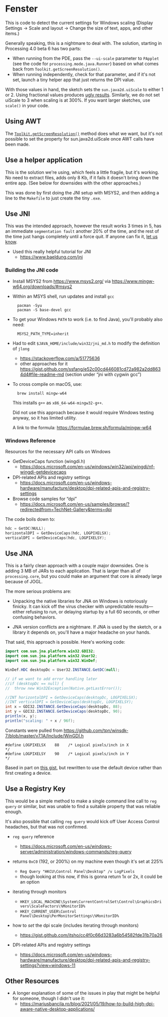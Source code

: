 # Fenster

This is code to detect the current settings for Windows scaling (Display Settings → Scale and layout → Change the size of text, apps, and other items.)

Generally speaking, this is a nightmare to deal with. The solution, starting in Processing 4.0 beta 6 has two parts:

* When running from the PDE, pass the `--ui-scale` parameter to `PApplet` (see the code for `processing.mode.java.Runner`) based on what comes back from `Toolkit.getScreenResolution()`.
* When running independently, check for that parameter, and if it's not set, launch a tiny helper app that just returns the DPI value. 

With those values in hand, the sketch sets the `sun.java2d.uiScale` to either 1 or 2. Using fractional values produces [ugly results](https://github.com/processing/processing4/issues/378). Similarly, we do not set uiScale to 3 when scaling is at 300%. If you want larger sketches, use `scale()` in your code.


## Using AWT

The [`Toolkit.getScreenResolution()`](https://docs.oracle.com/javase/8/docs/api/java/awt/Toolkit.html#getScreenResolution--) method does what we want, but it's not possible to set the property for sun.java2d.uiScale once AWT calls have been made.


## Use a helper application

This is the solution we're using, which feels a little fragile, but it's working. No need to extract files, adds only 8 Kb, if it fails it doesn't bring down the entire app. (See below for downsides with the other approaches.)

This was done by first doing the JNI setup with MSYS2, and then adding a line to the `Makefile` to just create the tiny `.exe`.


## Use JNI

This was the intended approach, however the result works 3 times in 5, has an immediate `segmentation fault` another 20% of the time, and the rest of the time just hangs completely until a force quit. If anyone can fix it, [let us know](https://github.com/processing/processing4/issues).

* Used this really helpful tutorial for JNI
    * <https://www.baeldung.com/jni>


### Building the JNI code

* Install MSYS2 from <https://www.msys2.org/> via <https://www.mingw-w64.org/downloads/#msys2>

* Within an MSYS shell, run updates and install `gcc`

        pacman -Syu
        pacman -S base-devel gcc

* To get your Windows `PATH` to work (i.e. to find Java), you'll probably also need:

        MSYS2_PATH_TYPE=inherit

* Had to edit `$JAVA_HOME/include/win32/jni_md.h` to modify the definition of `jlong`
    * <https://stackoverflow.com/a/51775636>
    * other approaches for it <https://gist.github.com/ssfang/e52c00cd446081cd72a982a2dd8634d4#file-readme-md> (section under “jni with cygwin gcc”)

* To cross compile on macOS, use:

        brew install mingw-w64

    This installs `g++` as `x86_64-w64-mingw32-g++`. 
    
    Did not use this approach because it would require Windows testing anyway, so it has limited utility.
    
    A link to the formula: <https://formulae.brew.sh/formula/mingw-w64>


### Windows Reference

Resources for the necessary API calls on Windows

* GetDeviceCaps function (wingdi.h)
    * <https://docs.microsoft.com/en-us/windows/win32/api/wingdi/nf-wingdi-getdevicecaps>
* DPI-related APIs and registry settings
    * <https://docs.microsoft.com/en-us/windows-hardware/manufacture/desktop/dpi-related-apis-and-registry-settings>
* Browse code samples for “dpi”
    * <https://docs.microsoft.com/en-us/samples/browse/?redirectedfrom=TechNet-Gallery&terms=dpi>

The code boils down to:

```c
hdc = GetDC(NULL);
horizontalDPI = GetDeviceCaps(hdc, LOGPIXELSX);
verticalDPI = GetDeviceCaps(hdc, LOGPIXELSY);
```


## Use JNA

This is a fairly clean approach with a couple major downsides. One is adding 3 MB of JARs to each application. That is larger than all of `processing.core`, but you could make an argument that core is already large because of JOGL. 

The more serious problems are:

* Unpacking the native libraries for JNA on Windows is notoriously finicky. It can kick off the virus checker with unpredictable results—either refusing to run, or delaying startup by a full 60 seconds, or other confusing behaviors.

* JNA version conflicts are a nightmare. If JNA is used by the sketch, or a library it depends on, you'll have a major headache on your hands.

That said, this approach is possible. Here's working code:

```java
import com.sun.jna.platform.win32.GDI32;
import com.sun.jna.platform.win32.User32;
import com.sun.jna.platform.win32.WinDef;

WinDef.HDC desktopDc = User32.INSTANCE.GetDC(null);

// if we want to add error handling later
//if (desktopDc == null) {
//  throw new Win32Exception(Native.getLastError());

//INT horizontalDPI = GetDeviceCaps(desktopDc, LOGPIXELSX);
//INT verticalDPI = GetDeviceCaps(desktopDc, LOGPIXELSY);
int x = GDI32.INSTANCE.GetDeviceCaps(desktopDc, 88);
int y = GDI32.INSTANCE.GetDeviceCaps(desktopDc, 90);
println(x, y);
println("scaling: " + x / 96f);
```

Constants were pulled from <https://github.com/tpn/winsdk-7/blob/master/v7.1A/Include/WinGDI.h>

    #define LOGPIXELSX    88    /* Logical pixels/inch in X                 */
    #define LOGPIXELSY    90    /* Logical pixels/inch in Y                 */

Based in part on [this gist](https://gist.github.com/tresf/00a8ed7c9860e3bd73cebf764a49789f), but rewritten to use the default device rather than first creating a device.


## Use a Registry Key

This would be a simple method to make a single command line call to `reg query` or similar, but was unable to find a suitable property that was reliable enough. 

It's also possible that calling `reg query` would kick off User Access Control headaches, but that was not confirmed.

* `reg query` reference
    * <https://docs.microsoft.com/en-us/windows-server/administration/windows-commands/reg-query>

* returns `0xC0` (192, or 200%) on my machine even though it's set at 225%
    * `Reg Query "HKCU\Control Panel\Desktop" /v LogPixels`
    * though looking at this now, if this is gonna return 1x or 2x, it could be an option

* iterating through monitors
    * `HKEY_LOCAL_MACHINE\System\CurrentControlSet\Control\GraphicsDrivers\ScaleFactors\%MonitorID%`
    * `HKEY_CURRENT_USER\Control Panel\Desktop\PerMonitorSettings\%MonitorID%`

* how to *set* the dpi scale (includes iterating through monitors)
    * <https://gist.github.com/itsho/cc4f0c66d3283a6b54582fde31b70a26>

* DPI-related APIs and registry settings
    * <https://docs.microsoft.com/en-us/windows-hardware/manufacture/desktop/dpi-related-apis-and-registry-settings?view=windows-11>


## Other Resources

* A longer explanation of some of the issues in play that might be helpful for someone, though I didn't use it:
    * <https://mariusbancila.ro/blog/2021/05/19/how-to-build-high-dpi-aware-native-desktop-applications/>
